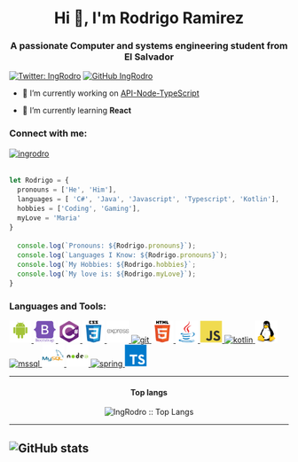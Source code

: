 <h1 align="center">Hi 👋, I'm Rodrigo Ramirez</h1>
<h3 align="center">A passionate Computer and systems engineering student from El Salvador</h3>

[![Twitter: IngRodro](https://img.shields.io/twitter/follow/IngRodro?style=social)](https://twitter.com/IngRodro)
[![GitHub IngRodro](https://img.shields.io/github/followers/IngRodro?label=follow&style=social)](https://github.com/IngRodro)

- 🔭 I’m currently working on [API-Node-TypeScript](https://github.com/IngRodro/API-Node-TypeScript)

- 🌱 I’m currently learning **React**

<h3 align="left">Connect with me:</h3>
<p align="left">
<a href="https://twitter.com/ingrodro" target="blank"><img align="center" src="https://raw.githubusercontent.com/rahuldkjain/github-profile-readme-generator/master/src/images/icons/Social/twitter.svg" alt="ingrodro" height="30" width="40" /></a>
</p>

```javascript

let Rodrigo = {
  pronouns = ['He', 'Him'],
  languages = [ 'C#', 'Java', 'Javascript', 'Typescript', 'Kotlin'],
  hobbies = ['Coding', 'Gaming'],
  myLove = 'Maria'
}

  console.log(`Pronouns: ${Rodrigo.pronouns}`);
  console.log(`Languages I Know: ${Rodrigo.pronouns}`);
  console.log(`My Hobbies: ${Rodrigo.hobbies}`;
  console.log(`My love is: ${Rodrigo.myLove}`);
}
```

<h3 align="left">Languages and Tools:</h3>
<p align="left"> <a href="https://developer.android.com" target="_blank" rel="noreferrer"> <img src="https://raw.githubusercontent.com/devicons/devicon/master/icons/android/android-original-wordmark.svg" alt="android" width="40" height="40"/> </a> <a href="https://getbootstrap.com" target="_blank" rel="noreferrer"> <img src="https://raw.githubusercontent.com/devicons/devicon/master/icons/bootstrap/bootstrap-plain-wordmark.svg" alt="bootstrap" width="40" height="40"/> </a> <a href="https://www.w3schools.com/cs/" target="_blank" rel="noreferrer"> <img src="https://raw.githubusercontent.com/devicons/devicon/master/icons/csharp/csharp-original.svg" alt="csharp" width="40" height="40"/> </a> <a href="https://www.w3schools.com/css/" target="_blank" rel="noreferrer"> <img src="https://raw.githubusercontent.com/devicons/devicon/master/icons/css3/css3-original-wordmark.svg" alt="css3" width="40" height="40"/> </a> <a href="https://expressjs.com" target="_blank" rel="noreferrer"> <img src="https://raw.githubusercontent.com/devicons/devicon/master/icons/express/express-original-wordmark.svg" alt="express" width="40" height="40"/> </a> <a href="https://git-scm.com/" target="_blank" rel="noreferrer"> <img src="https://www.vectorlogo.zone/logos/git-scm/git-scm-icon.svg" alt="git" width="40" height="40"/> </a> <a href="https://www.w3.org/html/" target="_blank" rel="noreferrer"> <img src="https://raw.githubusercontent.com/devicons/devicon/master/icons/html5/html5-original-wordmark.svg" alt="html5" width="40" height="40"/> </a> <a href="https://www.java.com" target="_blank" rel="noreferrer"> <img src="https://raw.githubusercontent.com/devicons/devicon/master/icons/java/java-original.svg" alt="java" width="40" height="40"/> </a> <a href="https://developer.mozilla.org/en-US/docs/Web/JavaScript" target="_blank" rel="noreferrer"> <img src="https://raw.githubusercontent.com/devicons/devicon/master/icons/javascript/javascript-original.svg" alt="javascript" width="40" height="40"/> </a> <a href="https://kotlinlang.org" target="_blank" rel="noreferrer"> <img src="https://www.vectorlogo.zone/logos/kotlinlang/kotlinlang-icon.svg" alt="kotlin" width="40" height="40"/> </a> <a href="https://www.linux.org/" target="_blank" rel="noreferrer"> <img src="https://raw.githubusercontent.com/devicons/devicon/master/icons/linux/linux-original.svg" alt="linux" width="40" height="40"/> </a> <a href="https://www.microsoft.com/en-us/sql-server" target="_blank" rel="noreferrer"> <img src="https://www.svgrepo.com/show/303229/microsoft-sql-server-logo.svg" alt="mssql" width="40" height="40"/> </a> <a href="https://www.mysql.com/" target="_blank" rel="noreferrer"> <img src="https://raw.githubusercontent.com/devicons/devicon/master/icons/mysql/mysql-original-wordmark.svg" alt="mysql" width="40" height="40"/> </a> <a href="https://nodejs.org" target="_blank" rel="noreferrer"> <img src="https://raw.githubusercontent.com/devicons/devicon/master/icons/nodejs/nodejs-original-wordmark.svg" alt="nodejs" width="40" height="40"/> </a> <a href="https://spring.io/" target="_blank" rel="noreferrer"> <img src="https://www.vectorlogo.zone/logos/springio/springio-icon.svg" alt="spring" width="40" height="40"/> </a> <a href="https://www.typescriptlang.org/" target="_blank" rel="noreferrer"> <img src="https://raw.githubusercontent.com/devicons/devicon/master/icons/typescript/typescript-original.svg" alt="typescript" width="40" height="40"/> </a> </p>

---
<h4 align="center">Top langs</h4>

<p align="center"><img src="https://github-readme-stats.vercel.app/api/top-langs/?username=IngRodro&langs_count=10&theme=tokyonight&layout=compact" alt="IngRodro :: Top Langs" /></p>

---
![GitHub stats](https://github-readme-stats.vercel.app/api?username=IngRodro&show_icons=true&hide_border=true&theme=dark)
---
